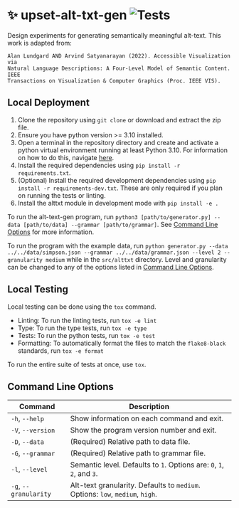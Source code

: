 # :sparkles: upset-alt-txt-gen ![Tests](https://github.com/visdesignlab/upset-alt-txt-gen/actions/workflows/tests.yml/badge.svg)
Design experiments for generating semantically meaningful alt-text. 
This work is adapted from:

```
Alan Lundgard AND Arvind Satyanarayan (2022). Accessible Visualization via 
Natural Language Descriptions: A Four-Level Model of Semantic Content. IEEE 
Transactions on Visualization & Computer Graphics (Proc. IEEE VIS).
```

## Local Deployment

1. Clone the repository using `git clone` or download and extract the zip file.
2. Ensure you have python version >= 3.10 installed.
3. Open a terminal in the repository directory and create and activate a python virtual environment running at least Python 3.10. For information on how to do this, navigate [here](https://docs.python.org/3/library/venv.html).
4. Install the required dependencies using `pip install -r requirements.txt`.
5. (Optional) Install the required development dependencies using `pip install -r requirements-dev.txt`. These are only required if you plan on running the tests or linting.
6. Install the alttxt module in development mode with `pip install -e .`

To run the alt-text-gen program, run `python3 [path/to/generator.py] --data [path/to/data] --grammar [path/to/grammar]`. See [Command Line Options](#command-line-options) for more information.

To run the program with the example data, run `python generator.py --data ../../data/simpson.json --grammar ../../data/grammar.json --level 2 --granularity medium` while in the `src/alttxt` directory.
Level and granularity can be changed to any of the options listed in [Command Line Options](#command-line-options).

## Local Testing

Local testing can be done using the `tox` command.

- Linting: To run the linting tests, run `tox -e lint`
- Type: To run the type tests, run `tox -e type`
- Tests: To run the python tests, run `tox -e test`
- Formatting: To automatically format the files to match the `flake8-black` standards, run `tox -e format`

To run the entire suite of tests at once, use `tox`.

## Command Line Options

| Command               | Description                                                                   |
|-----------------------|-------------------------------------------------------------------------------|
| `-h`, `--help`        | Show information on each command and exit.                                    |
| `-V`, `--version`     | Show the program version number and exit.                                     |
| `-D`, `--data`        | (Required) Relative path to data file.                                        |
| `-G`, `--grammar`     | (Required) Relative path to grammar file.                                     |
| `-l`, `--level`       | Semantic level. Defaults to `1`. Options are: `0`, `1`, `2`, and `3`.         |
| `-g`, `--granularity` | Alt-text granularity. Defaults to `medium`. Options: `low`, `medium`, `high`. |
